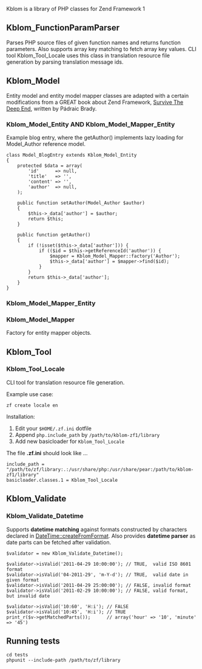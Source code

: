 Kblom is a library of PHP classes for Zend Framework 1

## Kblom_FunctionParamParser

Parses PHP source files of given function names and returns function
parameters. Also supports array key matching to fetch array key values.
CLI tool Kblom_Tool_Locale uses this class in translation resource file
generation by parsing translation message ids.

## Kblom_Model

Entity model and entity model mapper classes are adapted with a certain
modifications from a GREAT book about Zend Framework,
[Survive The Deep End](http://survivethedeepend.com/), written by Pádraic Brady.

### Kblom_Model_Entity AND Kblom_Model_Mapper_Entity

Example blog entry, where the getAuthor() implements lazy loading for Model_Author
reference model.

	class Model_BlogEntry extends Kblom_Model_Entity
	{
		protected $data = array(
			'id'      => null,
			'title'   => '',
			'content' => '',
			'author'  => null,
		);

		public function setAuthor(Model_Author $author)
		{
			$this->_data['author'] = $author;
			return $this;
		}

		public function getAuthor()
		{
			if (!isset($this->_data['author'])) {
				if (($id = $this->getReferenceId('author')) {
					$mapper = Kblom_Model_Mapper::factory('Author');
					$this->_data['author'] = $mapper->find($id);
				}
			}
			return $this->_data['author'];
		}
	}

### Kblom_Model_Mapper_Entity

### Kblom_Model_Mapper

Factory for entity mapper objects.


## Kblom_Tool

### Kblom_Tool_Locale

CLI tool for translation resource file generation.

Example use case:

	zf create locale en

Installation:

1. Edit your `$HOME/.zf.ini` dotfile
2. Append `php.include_path` by `/path/to/kblom-zf1/library`
3. Add new basicloader for `Kblom_Tool_Locale`

The file __.zf.ini__ should look like ...

	include_path = "/path/to/zf/library:.:/usr/share/php:/usr/share/pear:/path/to/kblom-zf1/library"
	basicloader.classes.1 = Kblom_Tool_Locale

## Kblom_Validate

### Kblom_Validate_Datetime

Supports __datetime matching__ against formats constructed by characters
declared in [DateTime::createFromFormat](http://www.php.net/manual/en/datetime.createfromformat.php).
Also provides __datetime parser__ as date parts can be fetched after validation.

	$validator = new Kblom_Validate_Datetime();

	$validator->isValid('2011-04-29 10:00:00'); // TRUE,  valid ISO 8601 format
	$validator->isValid('04-2011-29', 'm-Y-d'); // TRUE,  valid date in given format
	$validator->isValid('2011-04-29 25:00:00'); // FALSE, invalid format
	$validator->isValid('2011-02-29 10:00:00'); // FALSE, valid format, but invalid date
	
	$validator->isValid('10:60', 'H:i'); // FALSE
	$validator->isValid('10:45', 'H:i'); // TRUE
	print_r($v->getMatchedParts());      // array('hour' => '10', 'minute' => '45')

## Running tests

	cd tests
	phpunit --include-path /path/to/zf/library

